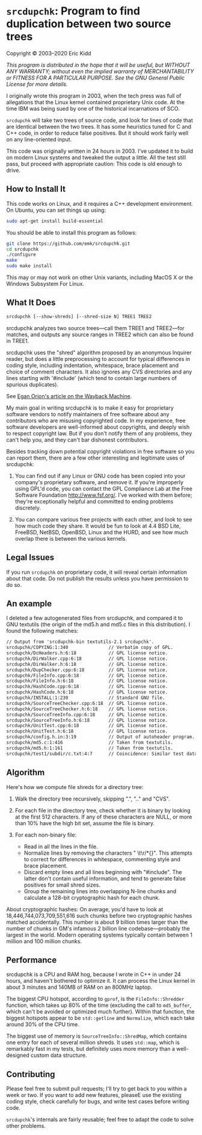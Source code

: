 # `srcdupchk`: Program to find duplication between two source trees

Copyright © 2003–2020 Eric Kidd

_This program is distributed in the hope that it will be useful, but WITHOUT ANY WARRANTY; without even the implied warranty of MERCHANTABILITY or FITNESS FOR A PARTICULAR PURPOSE.  See the GNU General Public License for more details._

I originally wrote this program in 2003, when the tech press was full of allegations that the Linux kernel contained proprietary Unix code. At the time IBM was being sued by one of the historical incarnations of SCO.

`srcdupchk` will take two trees of source code, and look for lines of code that are identical between the two trees. It has some heuristics tuned for C and C++ code, in order to reduce false positives. But it should work fairly well on any line-oriented input.

This code was originally written in 24 hours in 2003. I've updated it to build on modern Linux systems and tweaked the output a little. All the test still pass, but proceed with appropriate caution: This code is old enough to drive.

## How to Install It

This code works on Linux, and it requires a C++ development environment. On Ubuntu, you can set things up using:

```sh
sudo apt-get install build-essential
```

You should be able to install this program as follows:

```sh
git clone https://github.com/emk/srcdupchk.git
cd srcdupchk
./configure
make
sudo make install
```

This may or may not work on other Unix variants, including MacOS X or the Windows Subsystem For Linux.

## What It Does

```txt
srcdupchk [--show-shreds] [--shred-size N] TREE1 TREE2
```

srcdupchk analyzes two source trees—call them TREE1 and TREE2—for matches, and outputs any source ranges in TREE2 which can also be found in TREE1.

srcdupchk uses the "shred" algorithm proposed by an anonymous Inquirer reader, but does a little preprocessing to account for typical differences in coding style, including indentation, whitespace, brace placement and choice of comment characters.  It also ignores any CVS directories and any lines starting with '#include' (which tend to contain large numbers of spurious duplicates).

See [Egan Orion's article on the Wayback Machine](https://web.archive.org/web/20031027034041/http://theinquirer.net/?article=10061).

My main goal in writing srcdupchk is to make it easy for proprietary software vendors to notify maintainers of free software about any contributors who are misusing copyrighted code.  In my experience, free software developers are well-informed about copyrights, and deeply wish to respect copyright law.  But if you don't notify them of any problems, they can't help you, and they can't bar dishonest contributors.

Besides tracking down potential copyright violations in free software so you can report them, there are a few other interesting and legitimate uses of srcdupchk:

1. You can find out if any Linux or GNU code has been copied into your company's proprietary software, and remove it.  If you're improperly using GPL'd code, you can contact the GPL Compliance Lab at the Free Software Foundation <http://www.fsf.org/>.  I've worked with them before; they're exceptionally helpful and committed to ending problems discretely.

2. You can compare various free projects with each other, and look to see how much code they share.  It would be fun to look at 4.4 BSD Lite, FreeBSD, NetBSD, OpenBSD, Linux and the HURD, and see how much overlap there is between the various kernels.

## Legal Issues

If you run `srcdupchk` on proprietary code, it will reveal certain information about that code. Do not publish the results unless you have permission to do so.

## An example

I deleted a few autogenerated files from srcdupchk, and compared it to GNU textutils (the origin of the md5.h and md5.c files in this distribution). I found the following matches:

```txt
// Output from 'srcdupchk-bin textutils-2.1 srcdupchk'.
srcdupchk/COPYING:1:340               // Verbatim copy of GPL.
srcdupchk/DcHeaders.h:6:18            // GPL license notice.
srcdupchk/DirWalker.cpp:6:18          // GPL license notice.
srcdupchk/DirWalker.h:6:18            // GPL license notice.
srcdupchk/DupChecker.cpp:6:18         // GPL license notice.
srcdupchk/FileInfo.cpp:6:18           // GPL license notice.
srcdupchk/FileInfo.h:6:18             // GPL license notice.
srcdupchk/HashCode.cpp:6:18           // GPL license notice.
srcdupchk/HashCode.h:6:18             // GPL license notice.
srcdupchk/INSTALL:1:230               // Standard GNU file.
srcdupchk/SourceTreeChecker.cpp:6:18  // GPL license notice.
srcdupchk/SourceTreeChecker.h:6:18    // GPL license notice.
srcdupchk/SourceTreeInfo.cpp:6:18     // GPL license notice.
srcdupchk/SourceTreeInfo.h:6:18       // GPL license notice.
srcdupchk/UnitTest.cpp:6:18           // GPL license notice.
srcdupchk/UnitTest.h:6:18             // GPL license notice.
srcdupchk/config.h.in:3:19            // Output of autoheader program.
srcdupchk/md5.c:1:416                 // Taken from textutils.
srcdupchk/md5.h:1:161                 // Taken from textutils.
srcdupchk/test1/subdir/c.txt:4:7      // Coincidence: Similar test data!
```

## Algorithm

Here's how we compute file shreds for a directory tree:

1. Walk the directory tree recursively, skipping ".", ".." and "CVS".

2. For each file in the directory tree, check whether it is binary by looking at the first 512 characters.  If any of these characters are NULL, or more than 10% have the high bit set, assume the file is binary.

3. For each non-binary file:
    - Read in all the lines in the file.
    - Normalize lines by removing the characters " \t\r/*{}".  This attempts to correct for differences in whitespace, commenting style and brace placement.
    - Discard empty lines and all lines beginning with "#include".  The latter don't contain useful information, and tend to generate false positives for small shred sizes.
    - Group the remaining lines into overlapping N-line chunks and calculate a 128-bit cryptographic hash for each chunk.

About cryptographic hashes: On average, you'd have to look at 18,446,744,073,709,551,616 such chunks before two cryptographic hashes matched accidentally.  This number is about 9 billion times larger than the number of chunks in GM's infamous 2 billion line codebase—probably the largest in the world.  Modern operating systems typically contain between 1 million and 100 million chunks.

## Performance

srcdupchk is a CPU and RAM hog, because I wrote in C++ in under 24 hours, and haven't bothered to optimize it.  It can process the Linux kernel in about 3 minutes and 140MB of RAM on an 800MHz laptop.

The biggest CPU hotspot, according to `gprof`, is the `FileInfo::Shredder` function, which takes up 80% of the time (excluding the call to `md5_buffer`, which can't be avoided or optimized much further).  Within that function, the biggest hotspots appear to be `std::getline` and `Normalize`, which each take around 30% of the CPU time.

The biggest use of memory is `SourceTreeInfo::ShredMap`, which contains one entry for each of several million shreds.  It uses `std::map`, which is remarkably fast in my tests, but definitely uses more memory than a well-designed custom data structure.

## Contributing

Please feel free to submit pull requests; I'll try to get back to you within a week or two.  If you want to add new features, pleaseE use the existing coding style, check carefully for bugs, and write test cases before writing code.

`srcdupchk`'s internals are fairly reusable; feel free to adapt the code to solve other problems.
